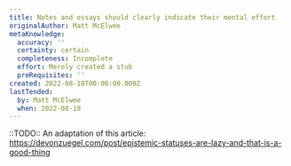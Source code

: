 ```yaml
---
title: Notes and essays should clearly indicate their mental effort
originalAuthor: Matt McElwee
metaKnowledge:
  accuracy: ''
  certainty: certain
  completeness: Incomplete
  effort: Merely created a stub
  preRequisites: ''
created: 2022-08-18T00:00:00.000Z
lastTended:
  by: Matt McElwee
  when: 2022-08-18
---
```


::TODO:: An adaptation of this article: https://devonzuegel.com/post/epistemic-statuses-are-lazy-and-that-is-a-good-thing
